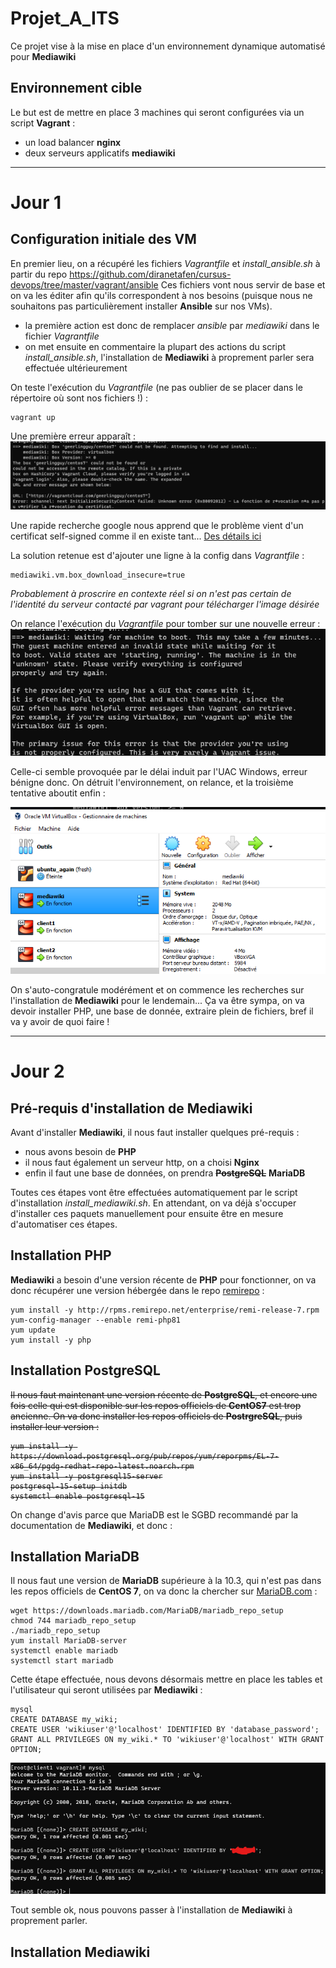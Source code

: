 # Projet_A_ITS
Ce projet vise à la mise en place d'un environnement dynamique automatisé pour **Mediawiki**

## Environnement cible
Le but est de mettre en place 3 machines qui seront configurées via un script **Vagrant** :
- un load balancer **nginx**
- deux serveurs applicatifs **mediawiki**

***

# Jour 1
## Configuration initiale des VM
En premier lieu, on a récupéré les fichiers *Vagrantfile* et *install_ansible.sh* à partir du repo https://github.com/diranetafen/cursus-devops/tree/master/vagrant/ansible
Ces fichiers vont nous servir de base et on va les éditer afin qu'ils correspondent à nos besoins (puisque nous ne souhaitons pas particulièrement installer **Ansible** sur nos VMs).
- la première action est donc de remplacer *ansible* par *mediawiki* dans le fichier *Vagrantfile*
- on met ensuite en commentaire la plupart des actions du script *install_ansible.sh*, l'installation de **Mediawiki** à proprement parler sera effectuée ultérieurement

On teste l'exécution du *Vagrantfile* (ne pas oublier de se placer dans le répertoire où sont nos fichiers !) :
```
vagrant up
```
Une première erreur apparaît :
![Erreur Vagrant](/images/cap1.png "Première erreur Vagrant")

Une rapide recherche google nous apprend que le problème vient d'un certificat self-signed comme il en existe tant... [Des détails ici](/stories/certif_kaspersky.md)

La solution retenue est d'ajouter une ligne à la config dans *Vagrantfile* :
```
mediawiki.vm.box_download_insecure=true
```
*Probablement à proscrire en contexte réel si on n'est pas certain de l'identité du serveur contacté par vagrant pour télécharger l'image désirée*

On relance l'exécution du *Vagrantfile* pour tomber sur une nouvelle erreur :
![2nde Erreur Vagrant](/images/cap2.png "Invalid state: unknown")

Celle-ci semble provoquée par le délai induit par l'UAC Windows, erreur bénigne donc.
On détruit l'environnement, on relance, et la troisième tentative aboutit enfin :

![Capture VirtualBox](/images/cap3.png "joie et félicité, ça a fini par marcher")

On s'auto-congratule modérément et on commence les recherches sur l'installation de **Mediawiki** pour le lendemain... Ça va être sympa, on va devoir installer PHP, une base de donnée, extraire plein de fichiers, bref il va y avoir de quoi faire !

***

# Jour 2
## Pré-requis d'installation de Mediawiki

Avant d'installer **Mediawiki**, il nous faut installer quelques pré-requis :
- nous avons besoin de **PHP**
- il nous faut également un serveur http, on a choisi **Nginx**
- enfin il faut une base de données, on prendra <s>**PostgreSQL**</s> **MariaDB**

Toutes ces étapes vont être effectuées automatiquement par le script d'installation *install_mediawiki.sh*.
En attendant, on va déjà s'occuper d'installer ces paquets manuellement pour ensuite être en mesure d'automatiser ces étapes.

## Installation PHP  
**Mediawiki** a besoin d'une version récente de **PHP** pour fonctionner, on va donc récupérer une version hébergée dans le repo [remirepo](http://rpms.remirepo.net/enterprise/remi-release-7.rpm) :  
```
yum install -y http://rpms.remirepo.net/enterprise/remi-release-7.rpm
yum-config-manager --enable remi-php81
yum update
yum install -y php
```


  ## Installation PostgreSQL
<s>Il nous faut maintenant une version récente de **PostgreSQL**, et encore une fois celle qui est disponible sur les repos officiels de **CentOS7** est trop ancienne. On va donc installer les repos officiels de **PostrgreSQL**, puis installer leur version :  
```
yum install -y https://download.postgresql.org/pub/repos/yum/reporpms/EL-7-x86_64/pgdg-redhat-repo-latest.noarch.rpm
yum install -y postgresql15-server
postgresql-15-setup initdb
systemctl enable postgresql-15
```
  </s>  
  
 On change d'avis parce que MariaDB est le SGBD recommandé par la documentation de **Mediawiki**, et donc :  
 
 ## Installation MariaDB
 Il nous faut une version de **MariaDB** supérieure à la 10.3, qui n'est pas dans les repos officiels de **CentOS 7**, on va donc la chercher sur [MariaDB.com](https://mariadb.com/resources/blog/installing-mariadb-10-on-centos-7-rhel-7/) :  
 ```
 wget https://downloads.mariadb.com/MariaDB/mariadb_repo_setup
 chmod 744 mariadb_repo_setup
 ./mariadb_repo_setup
 yum install MariaDB-server
 systemctl enable mariadb
 systemctl start mariadb
 ```

 Cette étape effectuée, nous devons désormais mettre en place les tables et l'utilisateur qui seront utilisées par **Mediawiki** :  
 ```
 mysql
 CREATE DATABASE my_wiki;
 CREATE USER 'wikiuser'@'localhost' IDENTIFIED BY 'database_password';
 GRANT ALL PRIVILEGES ON my_wiki.* TO 'wikiuser'@'localhost' WITH GRANT OPTION;
 ```
 ![Résultat création MariaDB](/images/maria1.png)  
 
 Tout semble ok, nous pouvons passer à l'installation de **Mediawiki** à proprement parler.
 
## Installation Mediawiki
